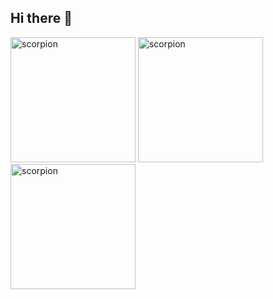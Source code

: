 ## Hi there 👋

<!--img src = "http://scorpionse.ucoz.ru/_si/0/74266194.gif" alt="scorpion" width="600" -->
<!--img src = "http://scorpionse.ucoz.ru/_si/0/16904448.gif" alt="scorpion" width="300"-->
<!--img src = "http://scorpionse.ucoz.ru/_si/0/72668970.gif" alt="scorpion" width="300"-->
<!--img src = "http://scorpionse.ucoz.ru/_si/0/37159023.gif" alt="scorpion" width="300"-->
<img src = "https://img0.liveinternet.ru/images/attach/d/4/161/270/161270736_SSSR.gif" alt="scorpion" width="200">
<img src = "https://i.gifer.com/origin/f5/f5baef4b6b6677020ab8d091ef78a3bc_w200.gif" alt="scorpion" width="200">
<img src = "https://cojo.ru/wp-content/uploads/2024/01/animirovannye-babochki-na-prozrachnom-fone-14.gif" alt="scorpion" width="200">
